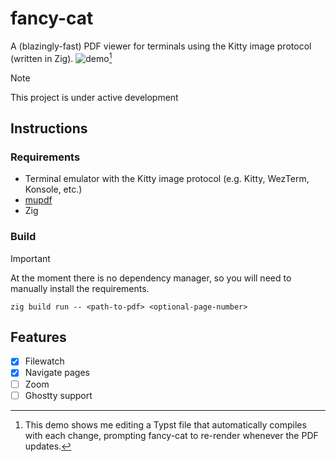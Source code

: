 # fancy-cat
A (blazingly-fast) PDF viewer for terminals using the Kitty image protocol (written in Zig).
![demo](https://github.com/user-attachments/assets/32393f0a-2cc3-438d-8c4e-870317714c2a)[^1]
[^1]: This demo shows me editing a Typst file that automatically compiles with each change, prompting fancy-cat to re-render whenever the PDF updates.
> [!NOTE]  
> This project is under active development
## Instructions
### Requirements
- Terminal emulator with the Kitty image protocol (e.g. Kitty, WezTerm, Konsole, etc.)
- [mupdf](https://mupdf.readthedocs.io/en/latest/quick-start-guide.html)
- Zig
### Build
> [!IMPORTANT]
> At the moment there is no dependency manager, so you will need to manually install the requirements.
```
zig build run -- <path-to-pdf> <optional-page-number>
```
## Features
- [x] Filewatch
- [x] Navigate pages
- [ ] Zoom
- [ ] Ghostty support
